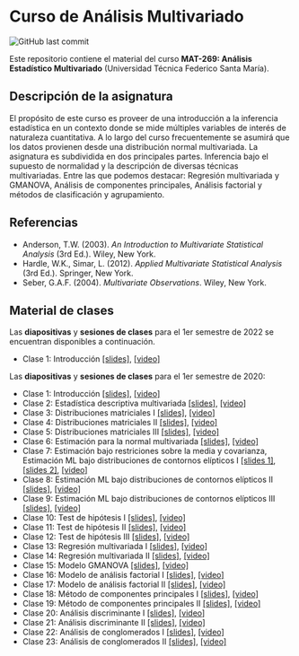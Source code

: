 # Curso de Análisis Multivariado
![GitHub last commit](https://img.shields.io/github/last-commit/faosorios/Curso-Multivariado)

Este repositorio contiene el material del curso **MAT-269: Análisis Estadístico Multivariado** (Universidad Técnica Federico Santa María).

## Descripción de la asignatura

El propósito de este curso es proveer de una introducción a la inferencia estadística en un contexto donde se mide múltiples variables de interés de naturaleza cuantitativa. A lo largo del curso frecuentemente se asumirá que los datos provienen desde una distribución normal multivariada. La asignatura es subdividida en dos principales partes. Inferencia bajo el supuesto de normalidad y la descripción de diversas técnicas multivariadas. Entre las que podemos destacar: Regresión multivariada y GMANOVA, Análisis de componentes principales, Análisis factorial y métodos de clasificación y agrupamiento.

## Referencias

* Anderson, T.W. (2003). *An Introduction to Multivariate Statistical Analysis* (3rd Ed.). Wiley, New York.
* Hardle, W.K., Simar, L. (2012). *Applied Multivariate Statistical Analysis* (3rd Ed.). Springer, New York.
* Seber, G.A.F. (2004). *Multivariate Observations*. Wiley, New York.

## Material de clases

Las **diapositivas** y **sesiones de clases** para el 1er semestre de 2022 se encuentran disponibles a continuación.

- Clase 1: Introducción [[slides]](https://github.com/faosorios/Curso-Multivariado/blob/main/diapositivas/2022/MAT269_slides-01.pdf), [[video]](https://youtu.be/6hULYSpcShs)

Las **diapositivas** y **sesiones de clases** para el 1er semestre de 2020:

- Clase 1: Introducción [[slides]](https://github.com/faosorios/Curso-Multivariado/blob/main/diapositivas/2020/MAT269_slides-01.pdf), [[video]](https://youtu.be/6MDddFTjwEA)
- Clase 2: Estadística descriptiva multivariada [[slides]](https://github.com/faosorios/Curso-Multivariado/blob/main/diapositivas/2020/MAT269_slides-02.pdf), [[video]](https://youtu.be/sWGTrf5nNrU)
- Clase 3: Distribuciones matriciales I [[slides]](https://github.com/faosorios/Curso-Multivariado/blob/main/diapositivas/2020/MAT269_slides-03.pdf), [[video]](https://youtu.be/Q2bkygInM00)
- Clase 4: Distribuciones matriciales II [[slides]](https://github.com/faosorios/Curso-Multivariado/blob/main/diapositivas/2020/MAT269_slides-04.pdf), [[video]](https://youtu.be/-IwpfdUv3-s)
- Clase 5: Distribuciones matriciales III [[slides]](https://github.com/faosorios/Curso-Multivariado/blob/main/diapositivas/2020/MAT269_slides-05.pdf), [[video]](https://youtu.be/C-HhNoibCh8)
- Clase 6: Estimación para la normal multivariada [[slides]](https://github.com/faosorios/Curso-Multivariado/blob/main/2020/diapositivas/MAT269_slides-06.pdf), [[video]](https://youtu.be/UM9BFcmNFRM)
- Clase 7: Estimación bajo restriciones sobre la media y covarianza, Estimación ML bajo distribuciones de contornos elípticos I [[slides 1]](https://github.com/faosorios/Curso-Multivariado/blob/main/diapositivas/2020/MAT269_slides-07a.pdf), [[slides 2]](https://github.com/faosorios/Curso-Multivariado/blob/main/diapositivas/2020/MAT269_slides-07b.pdf), [[video]](https://youtu.be/3hvEFO7pA0Q)
- Clase 8: Estimación ML bajo distribuciones de contornos elípticos II [[slides]](https://github.com/faosorios/Curso-Multivariado/blob/main/diapositivas/2020/MAT269_slides-08.pdf), [[video]](https://youtu.be/LM5f3bojobw)
- Clase 9: Estimación ML bajo distribuciones de contornos elípticos III [[slides]](https://github.com/faosorios/Curso-Multivariado/blob/main/diapositivas/2020/MAT269_slides-09.pdf), [[video]](https://youtu.be/BI3s6GjfCNE)
- Clase 10: Test de hipótesis I [[slides]](https://github.com/faosorios/Curso-Multivariado/blob/main/diapositivas/2020/MAT269_slides-10.pdf), [[video]](https://youtu.be/UFqbwF9GV-I)
- Clase 11: Test de hipótesis II [[slides]](https://github.com/faosorios/Curso-Multivariado/blob/main/diapositivas/2020/MAT269_slides-11.pdf), [[video]](https://youtu.be/og3p8nYGbJs)
- Clase 12: Test de hipótesis III [[slides]](https://github.com/faosorios/Curso-Multivariado/blob/main/diapositivas/2020/MAT269_slides-12.pdf), [[video]](https://youtu.be/h2WivqB-Ibc)
- Clase 13: Regresión multivariada I [[slides]](https://github.com/faosorios/Curso-Multivariado/blob/main/diapositivas/2020/MAT269_slides-13.pdf), [[video]](https://youtu.be/nAgXTSpYSvk)
- Clase 14: Regresión multivariada II [[slides]](https://github.com/faosorios/Curso-Multivariado/blob/main/diapositivas/2020/MAT269_slides-14.pdf), [[video]](https://youtu.be/437LARR7pXA)
- Clase 15: Modelo GMANOVA [[slides]](https://github.com/faosorios/Curso-Multivariado/blob/main/diapositivas/2020/MAT269_slides-15.pdf), [[video]](https://youtu.be/nkhpjYRdsP0)
- Clase 16: Modelo de análisis factorial I [[slides]](https://github.com/faosorios/Curso-Multivariado/blob/main/diapositivas/2020/MAT269_slides-16.pdf), [[video]](https://youtu.be/L2SL3idSyMQ)
- Clase 17: Modelo de análisis factorial II [[slides]](https://github.com/faosorios/Curso-Multivariado/blob/main/diapositivas/2020/MAT269_slides-17.pdf), [[video]](https://youtu.be/MUE98TXmjyM)
- Clase 18: Método de componentes principales I [[slides]](https://github.com/faosorios/Curso-Multivariado/blob/main/diapositivas/2020/MAT269_slides-18.pdf), [[video]](https://youtu.be/G6IaUbHHBTk)
- Clase 19: Método de componentes principales II [[slides]](https://github.com/faosorios/Curso-Multivariado/blob/main/diapositivas/2020/MAT269_slides-19.pdf), [[video]](https://youtu.be/JlomCFhlAzg)
- Clase 20: Análisis discriminante I [[slides]](https://github.com/faosorios/Curso-Multivariado/blob/main/diapositivas/2020/MAT269_slides-20.pdf), [[video]](https://youtu.be/WBm-QGUrQBc)
- Clase 21: Análisis discriminante II [[slides]](https://github.com/faosorios/Curso-Multivariado/blob/main/diapositivas/2020/MAT269_slides-21.pdf), [[video]](https://youtu.be/RBe36Ww9XLU)
- Clase 22: Análisis de conglomerados I [[slides]](https://github.com/faosorios/Curso-Multivariado/blob/main/diapositivas/2020/MAT269_slides-22.pdf), [[video]](https://youtu.be/DLBeT6tgj9M)
- Clase 23: Análisis de conglomerados II [[slides]](https://github.com/faosorios/Curso-Multivariado/blob/main/diapositivas/2020/MAT269_slides-23.pdf), [[video]](https://youtu.be/zQKB9HE8TGk)
